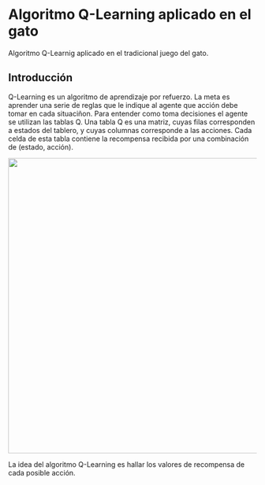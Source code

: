 # Algoritmo Q-Learning aplicado en el gato
Algoritmo Q-Learnig aplicado en el tradicional juego del gato.

## Introducción

Q-Learning es un algoritmo de aprendizaje por refuerzo. La meta es aprender una serie de reglas que le indique al agente que acción debe tomar en cada situaciñon.  Para entender como toma decisiones el agente se utilizan las tablas Q. Una tabla Q es una matriz, cuyas filas corresponden a estados del tablero, y cuyas columnas corresponde a las acciones. Cada celda de esta tabla contiene la recompensa recibida por una combinación de (estado, acción). 

<p align="center">
  <img width="600" height="600" src="https://rubenlopezg.files.wordpress.com/2015/05/direct_reward1.png">
</p>

La idea del algoritmo Q-Learning es hallar los valores de recompensa de cada posible acción.
